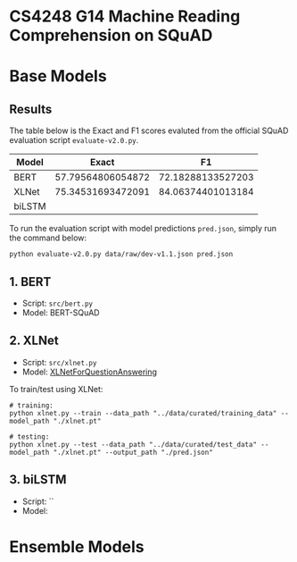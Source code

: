# CS4248 G14 Machine Reading Comprehension on SQuAD

# Base Models

## Results
The table below is the Exact and F1 scores evaluted from the official SQuAD evaluation script `evaluate-v2.0.py`.  

| Model | Exact | F1 |
| ----- | ----- | -- |
| BERT  | 57.79564806054872 | 72.18288133527203 |
| XLNet | 75.34531693472091 | 84.06374401013184 |
| biLSTM | | | 

To run the evaluation script with model predictions `pred.json`, simply run the command below:
```
python evaluate-v2.0.py data/raw/dev-v1.1.json pred.json
```

## 1. BERT
- Script: `src/bert.py`
- Model: BERT-SQuAD

## 2. XLNet
- Script: `src/xlnet.py`
- Model: [XLNetForQuestionAnswering](https://huggingface.co/docs/transformers/model_doc/xlnet#transformers.XLNetForQuestionAnswering)

To train/test using XLNet:
```
# training:
python xlnet.py --train --data_path "../data/curated/training_data" --model_path "./xlnet.pt"

# testing:
python xlnet.py --test --data_path "../data/curated/test_data" --model_path "./xlnet.pt" --output_path "./pred.json"
```

## 3. biLSTM
- Script: ``
- Model:

# Ensemble Models
